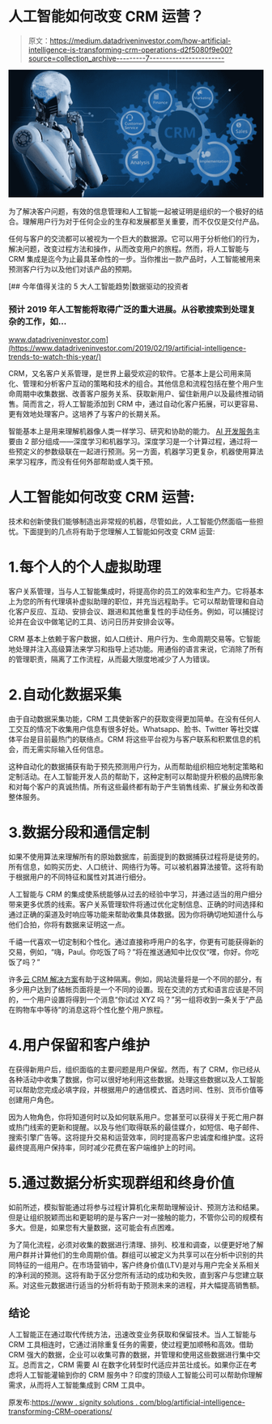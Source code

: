 # 人工智能如何改变 CRM 运营？

> 原文：<https://medium.datadriveninvestor.com/how-artificial-intelligence-is-transforming-crm-operations-d2f5080f9e00?source=collection_archive---------7----------------------->

![](img/150c3091fab05d9d7c781dcc63e56f61.png)

为了解决客户问题，有效的信息管理和人工智能一起被证明是组织的一个极好的结合。理解用户行为对于任何企业的生存和发展都至关重要，而不仅仅是交付产品。

任何与客户的交流都可以被视为一个巨大的数据源。它可以用于分析他们的行为，解决问题，改变过程方法和操作，从而改变用户的旅程。然而，将人工智能与 CRM 集成是迄今为止最具革命性的一步。当你推出一款产品时，人工智能被用来预测客户行为以及他们对该产品的预期。

[](https://www.datadriveninvestor.com/2019/02/19/artificial-intelligence-trends-to-watch-this-year/) [## 今年值得关注的 5 大人工智能趋势|数据驱动的投资者

### 预计 2019 年人工智能将取得广泛的重大进展。从谷歌搜索到处理复杂的工作，如…

www.datadriveninvestor.com](https://www.datadriveninvestor.com/2019/02/19/artificial-intelligence-trends-to-watch-this-year/) 

CRM，又名客户关系管理，是世界上最受欢迎的软件。它基本上是公司用来简化、管理和分析客户互动的策略和技术的组合。其他信息和流程包括在整个用户生命周期中收集数据、改善客户服务关系、获取新用户、留住新用户以及最终推动销售。简而言之，将人工智能添加到 CRM 中，通过自动化客户拓展，可以更容易、更有效地处理客户。这培养了与客户的长期关系。

智能基本上是用来理解机器像人类一样学习、研究和协助的能力。 [AI 开发服务](https://www.signitysolutions.com/blog/ai-change-web-development/)主要由 2 部分组成——深度学习和机器学习。深度学习是一个计算过程，通过将一些预定义的参数级联在一起进行预测。另一方面，机器学习更复杂，机器使用算法来学习程序，而没有任何外部帮助或人类干预。

# 人工智能如何改变 CRM 运营:

技术和创新使我们能够制造出非常规的机器，尽管如此，人工智能仍然面临一些担忧。下面提到的几点将有助于您理解人工智能如何改变 CRM 运营:

# 1.每个人的个人虚拟助理

客户关系管理，当与人工智能集成时，将提高你的员工的效率和生产力。它将基本上为您的所有代理填补虚拟助理的职位，并充当远程助手。它可以帮助管理和自动化客户反应、互动、安排会议、跟进和其他重复性的手动任务。例如，可以捕捉讨论并在会议中做笔记的工具、访问日历并安排会议等。

CRM 基本上依赖于客户数据，如人口统计、用户行为、生命周期交易等。它智能地处理并注入高级算法来学习和指导上述功能。用通俗的语言来说，它消除了所有的管理职责，隔离了工作流程，从而最大限度地减少了人为错误。

# 2.自动化数据采集

由于自动数据采集功能，CRM 工具使新客户的获取变得更加简单。在没有任何人工交互的情况下收集用户信息有很多好处。Whatsapp、脸书、Twitter 等社交媒体平台是目前最热门的联络点。CRM 将这些平台视为与客户联系和积累信息的机会，而无需实际输入任何信息。

这种自动化的数据捕获有助于预先预测用户行为，从而帮助组织相应地制定策略和定制活动。在人工智能开发人员的帮助下，这种定制可以帮助提升积极的品牌形象和对每个客户的真诚热情。所有这些最终都有助于产生销售线索、扩展业务和改善整体服务。

# 3.数据分段和通信定制

如果不使用算法来理解所有的原始数据库，前面提到的数据捕获过程将是徒劳的。所有信息，如购买历史、人口统计、网络行为等。可以被机器算法接管。这将有助于根据用户的不同特征和属性对其进行细分。

人工智能与 CRM 的集成使系统能够从过去的经验中学习，并通过适当的用户细分带来更多优质的线索。客户关系管理软件将通过优化定制信息、正确的时间选择和通过正确的渠道及时响应等功能来帮助收集具体数据。因为你将确切地知道什么与他们合拍，你将有数据来证明这一点。

千禧一代喜欢一切定制和个性化。通过直接称呼用户的名字，你更有可能获得新的交易，例如，“嗨，Paul。你吃饭了吗？”将在推送通知中比仅仅“嘿，你好。你吃饭了吗？”

许多[云 CRM 解决方案](http://encaptechno.com/)有助于这种隔离。例如，网站流量将是一个不同的部分，有多少用户达到了结帐页面将是一个不同的设置。现在交流的方式和语言应该是不同的，一个用户设置将得到一个消息“你试过 XYZ 吗？”另一组将收到一条关于“产品在购物车中等待”的消息这将个性化整个用户旅程。

# 4.用户保留和客户维护

在获得新用户后，组织面临的主要问题是用户保留。然而，有了 CRM，你已经从各种活动中收集了数据，你可以很好地利用这些数据。处理这些数据以及人工智能可以帮助您完成必填字段，并根据用户的通信模式、首选时间、性别、货币价值等创建用户角色。

因为人物角色，你将知道何时以及如何联系用户。您甚至可以获得关于死亡用户群或热门线索的更新和提醒。以及与他们取得联系的最佳媒介，如短信、电子邮件、搜索引擎广告等。这将提升交易和运营效率，同时提高客户忠诚度和维护度。这将最终提高用户保持率，同时减少花费在客户端维护上的时间。

# 5.通过数据分析实现群组和终身价值

如前所述，模拟智能通过将参与过程计算机化来帮助理解设计、预测方法和结果。但是让组织脱颖而出和更聪明的是与客户一对一接触的能力，不管你公司的规模有多大。但是，如果您有大量数据，这可能会有点困难。

为了简化流程，必须对收集的数据进行清理、排列、校准和调查，以便更好地了解用户群并计算他们的生命周期价值。群组可以被定义为共享可以在分析中识别的共同特征的一组用户。在市场营销中，客户终身价值(LTV)是对与用户完全关系相关的净利润的预测。这将有助于区分您所有活动的成功和失败，直到客户与您建立联系。对这些元数据进行适当的分析将有助于预测未来的进程，并大幅提高销售额。

## 结论

人工智能正在通过取代传统方法，迅速改变业务获取和保留技术。当人工智能与 CRM 工具相连时，它通过消除重复任务的需要，使过程更加顺畅和高效。借助 CRM 强大的数据，企业可以收集可靠的数据，并管理和使用这些数据进行集中交互。总而言之，CRM 需要 AI 在数字化转型时代适应并茁壮成长。如果你正在考虑将人工智能灌输到你的 CRM 服务中？印度的顶级人工智能公司可以帮助你理解需求，从而将人工智能集成到 CRM 工具中。

原发布:[https://www . signity solutions . com/blog/artificial-intelligence-transforming-CRM-operations/](https://www.signitysolutions.com/blog/artificial-intelligence-transforming-crm-operations/)